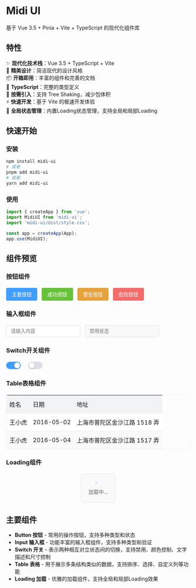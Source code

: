 # Midi UI

基于 Vue 3.5 + Pinia + Vite + TypeScript 的现代化组件库

## 特性

✨ **现代化技术栈**：Vue 3.5 + TypeScript + Vite  
🎨 **精美设计**：简洁现代的设计风格  
📦 **开箱即用**：丰富的组件和完善的文档  
🔧 **TypeScript**：完整的类型定义  
🎯 **按需引入**：支持 Tree Shaking，减少包体积  
⚡ **快速开发**：基于 Vite 的极速开发体验  
🌟 **全局状态管理**：内置Loading状态管理，支持全局和局部Loading

## 快速开始

### 安装

```bash
npm install midi-ui
# 或者
pnpm add midi-ui
# 或者
yarn add midi-ui
```

### 使用

```typescript
import { createApp } from 'vue';
import MidiUI from 'midi-ui';
import 'midi-ui/dist/style.css';

const app = createApp(App);
app.use(MidiUI);
```

## 组件预览

### 按钮组件

<div style="margin: 20px 0;">
  <button style="margin-right: 8px; padding: 8px 16px; background: #409eff; color: white; border: none; border-radius: 4px;">主要按钮</button>
  <button style="margin-right: 8px; padding: 8px 16px; background: #67c23a; color: white; border: none; border-radius: 4px;">成功按钮</button>
  <button style="margin-right: 8px; padding: 8px 16px; background: #e6a23c; color: white; border: none; border-radius: 4px;">警告按钮</button>
  <button style="margin-right: 8px; padding: 8px 16px; background: #f56c6c; color: white; border: none; border-radius: 4px;">危险按钮</button>
</div>

### 输入框组件

<div style="margin: 20px 0;">
  <input style="margin-right: 8px; padding: 8px 12px; border: 1px solid #dcdfe6; border-radius: 4px;" placeholder="请输入内容">
  <input style="margin-right: 8px; padding: 8px 12px; border: 1px solid #dcdfe6; border-radius: 4px;" placeholder="禁用状态" disabled>
</div>

### Switch开关组件

<div style="margin: 20px 0;">
  <div style="display: inline-block; width: 40px; height: 20px; background: #409eff; border-radius: 10px; position: relative; margin-right: 16px;">
    <div style="position: absolute; top: 2px; right: 2px; width: 16px; height: 16px; background: white; border-radius: 50%; box-shadow: 0 1px 3px rgba(0,0,0,0.3);"></div>
  </div>
  <div style="display: inline-block; width: 40px; height: 20px; background: #dcdfe6; border-radius: 10px; position: relative;">
    <div style="position: absolute; top: 2px; left: 2px; width: 16px; height: 16px; background: white; border-radius: 50%; box-shadow: 0 1px 3px rgba(0,0,0,0.3);"></div>
  </div>
</div>

### Table表格组件

<div style="margin: 20px 0;">
  <table style="width: 100%; border-collapse: collapse; border: 1px solid #ebeef5; border-radius: 4px; overflow: hidden;">
    <thead style="background: #f2f3f5;">
      <tr>
        <th style="padding: 12px 8px; border-bottom: 1px solid #ebeef5; text-align: left; font-weight: 500;">姓名</th>
        <th style="padding: 12px 8px; border-bottom: 1px solid #ebeef5; text-align: left; font-weight: 500;">日期</th>
        <th style="padding: 12px 8px; border-bottom: 1px solid #ebeef5; text-align: left; font-weight: 500;">地址</th>
      </tr>
    </thead>
    <tbody>
      <tr style="background: #fff;">
        <td style="padding: 12px 8px; border-bottom: 1px solid #ebeef5;">王小虎</td>
        <td style="padding: 12px 8px; border-bottom: 1px solid #ebeef5;">2016-05-02</td>
        <td style="padding: 12px 8px; border-bottom: 1px solid #ebeef5;">上海市普陀区金沙江路 1518 弄</td>
      </tr>
      <tr style="background: #f9f9f9;">
        <td style="padding: 12px 8px; border-bottom: 1px solid #ebeef5;">王小虎</td>
        <td style="padding: 12px 8px; border-bottom: 1px solid #ebeef5;">2016-05-04</td>
        <td style="padding: 12px 8px; border-bottom: 1px solid #ebeef5;">上海市普陀区金沙江路 1517 弄</td>
      </tr>
    </tbody>
  </table>
</div>

### Loading组件

<div style="margin: 20px 0; text-align: center;">
  <div style="display: inline-block; padding: 20px; border: 1px solid #e6e6e6; border-radius: 8px; background: #f9f9f9;">
    <div style="display: flex; gap: 4px; justify-content: center; margin-bottom: 10px;">
      <div style="width: 8px; height: 8px; background: #409eff; border-radius: 50%; animation: bounce 1.4s infinite ease-in-out both;"></div>
      <div style="width: 8px; height: 8px; background: #409eff; border-radius: 50%; animation: bounce 1.4s infinite ease-in-out both; animation-delay: -0.16s;"></div>
      <div style="width: 8px; height: 8px; background: #409eff; border-radius: 50%; animation: bounce 1.4s infinite ease-in-out both; animation-delay: 0s;"></div>
      <div style="width: 8px; height: 8px; background: #409eff; border-radius: 50%; animation: bounce 1.4s infinite ease-in-out both; animation-delay: 0.16s;"></div>
    </div>
    <div style="font-size: 14px; color: #666;">加载中...</div>
  </div>
</div>

<style>
@keyframes bounce {
  0%, 80%, 100% { transform: scale(0); }
  40% { transform: scale(1); }
}
</style>

## 主要组件

- **Button 按钮** - 常用的操作按钮，支持多种类型和状态
- **Input 输入框** - 功能丰富的输入框组件，支持多种类型和验证
- **Switch 开关** - 表示两种相互对立状态间的切换，支持禁用、颜色控制、文字描述和尺寸控制
- **Table 表格** - 用于展示多条结构类似的数据，支持排序、选择、自定义列等功能
- **Loading 加载** - 优雅的加载组件，支持全局和局部Loading效果

